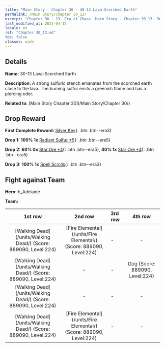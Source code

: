 ```yaml
---
title: "Main Story - Chapter 30 - 30-13 Lava-Scorched Earth"
permalink: /Main Story/Chapter 30_13/
excerpt: "Chapter 30 - 13. Era of Chaos  Main Story - Chapter 30_13. 30-13 Lava-Scorched Earth"
last_modified_at: 2021-04-15
locale: en
ref: "Chapter 30_13.md"
toc: false
classes: wide
---
```


## Details

 **Name:** 30-13 Lava-Scorched Earth

 **Description:** A strong sulfuric stench emanates from the scorched earth close to the lava. The burning sulfur emits a greenish flame and has a piercing odor.

 **Related to:** [Main Story Chapter 30](/Main Story/Chapter 30/)

## Drop Reward

 **First Complete Reward:** [Silver Key](/Items/con_693/){: .btn .btn--era3}

 **Drop 1:** **100% 1x** [Radiant Sulfur +5](/Items/mat_99/){: .btn .btn--era5}

 **Drop 2:** **60% 0x** [Star Ore +4](/Items/mat_89/){: .btn .btn--era5}, **40% 1x** [Star Ore +4](/Items/mat_89/){: .btn .btn--era5}

 **Drop 3:** **100% 1x** [Spell Scrolls](/Items/con_694/){: .btn .btn--era3}


## Fight against Team
 **Hero:** h_Adelaide

 **Team:**


  | 1st row | 2nd row | 3rd row | 4th row |
  |:----:|:----:|:----|:----:|
  | [Walking Dead](/units/Walking Dead/) (Score: 889090, Level:224)  | [Fire Elemental](/units/Fire Elemental/) (Score: 889090, Level:224)  | - | - |
  | [Walking Dead](/units/Walking Dead/) (Score: 889090, Level:224)  | - | - | [Gog](/units/Gog/) (Score: 889090, Level:224)  |
  | [Walking Dead](/units/Walking Dead/) (Score: 889090, Level:224)  | - | - | - |
  | [Walking Dead](/units/Walking Dead/) (Score: 889090, Level:224)  | [Fire Elemental](/units/Fire Elemental/) (Score: 889090, Level:224)  | - | - |


